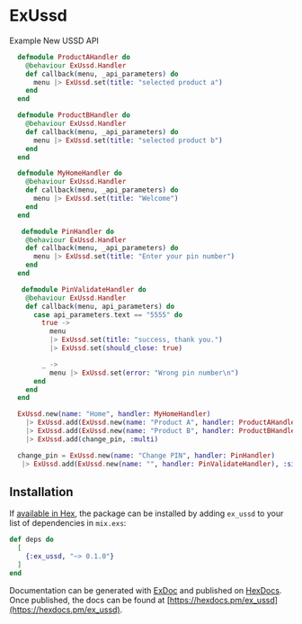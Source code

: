 # ExUssd

Example New USSD API

```elixir
  defmodule ProductAHandler do
    @behaviour ExUssd.Handler
    def callback(menu, _api_parameters) do
      menu |> ExUssd.set(title: "selected product a")
    end
  end

  defmodule ProductBHandler do
    @behaviour ExUssd.Handler
    def callback(menu, _api_parameters) do
      menu |> ExUssd.set(title: "selected product b")
    end
  end

  defmodule MyHomeHandler do
    @behaviour ExUssd.Handler
    def callback(menu, _api_parameters) do
      menu |> ExUssd.set(title: "Welcome")
    end
  end

   defmodule PinHandler do
    @behaviour ExUssd.Handler
    def callback(menu, _api_parameters) do
      menu |> ExUssd.set(title: "Enter your pin number")
    end
  end

   defmodule PinValidateHandler do
    @behaviour ExUssd.Handler
    def callback(menu, api_parameters) do
      case api_parameters.text == "5555" do
        true ->
          menu
          |> ExUssd.set(title: "success, thank you.")
          |> ExUssd.set(should_close: true)

        _ ->
          menu |> ExUssd.set(error: "Wrong pin number\n")
      end
    end
  end

  ExUssd.new(name: "Home", handler: MyHomeHandler)
    |> ExUssd.add(ExUssd.new(name: "Product A", handler: ProductAHandler), :multi)
    |> ExUssd.add(ExUssd.new(name: "Product B", handler: ProductBHandler), :multi)
    |> ExUssd.add(change_pin, :multi)

  change_pin = ExUssd.new(name: "Change PIN", handler: PinHandler)
   |> ExUssd.add(ExUssd.new(name: "", handler: PinValidateHandler), :single)
```

## Installation

If [available in Hex](https://hex.pm/docs/publish), the package can be installed
by adding `ex_ussd` to your list of dependencies in `mix.exs`:

```elixir
def deps do
  [
    {:ex_ussd, "~> 0.1.0"}
  ]
end
```

Documentation can be generated with [ExDoc](https://github.com/elixir-lang/ex_doc)
and published on [HexDocs](https://hexdocs.pm). Once published, the docs can
be found at [https://hexdocs.pm/ex_ussd](https://hexdocs.pm/ex_ussd).

